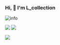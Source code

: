 ### Hi, 👋  I'm L_collection


<!--To follow my github-->
![info](https://github-readme-stats.vercel.app/api?username=Lcollection&show_icons=true&count_private=true&hide=prs&theme=default_repocard)


[![](https://img.shields.io/badge/OS-Arch%20Linux-33aadd?style=flat-square&logo=archlinux&logoColor=ffffff)](https://www.archlinux.org/)
[![](https://img.shields.io/badge/huawei-p40%20pro-%23FF0000?style=flat-square&logo=huawei&logoColor=ff0000)](https://www.huawei.com/cn/)


[![](https://img.shields.io/badge/Steam-171a21?style=flat-square&logo=steam&logoColor=ffffff)](https://steamcommunity.com/id/limiku2017)



